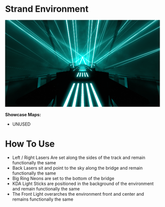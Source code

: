 # Strand Environment
![Strand Environment](Strand.png)

**Showcase Maps:**
- UNUSED

# How To Use

- Left / Right Lasers Are set along the sides of the track and remain functionally the same
- Back Lasers sit and point to the sky along the bridge and remain functionally the same
- Big Ring Neons are set to the bottom of the bridge
- KDA Light Sticks are positioned in the background of the environment and remain functionally the same
- The Front Light overarches the environment front and center and remains functionally the same